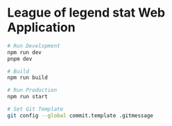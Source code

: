# League of legend stat Web Application

```bash
# Run Development
npm run dev
pnpm dev

# Build
npm run build

# Run Production
npm run start

# Set Git Template
git config --global commit.template .gitmessage
```